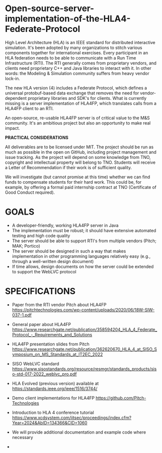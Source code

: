 # Open-source-server-implementation-of-the-HLA4-Federate-Protocol

High Level Architecture (HLA) is an IEEE standard for distributed interactive simulation. It's been adopted by many organizations to stitch various components together for international exercises. Every participant in an HLA federation needs to be able to communicate with a Run Time Infrastructure (RTI). The RTI generally comes from proprietary vendors, and clients need proprietary C++ and Java libraries to interact with it. In other words: the Modeling & Simulation community suffers from heavy vendor lock-in.

The new HLA version (4) includes a Federate Protocol, which defines a universal protobuf-based data exchange that removes the need for vendor-dependent proprietary libraries and SDK's for clients. What is currently missing is a server implementation of HLA4FP, which translates calls from a HLA4FP client to an RTI.

An open-source, re-usable HLA4FP server is of critical value to the M&S community. It's an ambitious project but also an opportunity to make real impact.

**PRACTICAL CONSIDERATIONS**

All deliverables are to be licensed under MIT. The project should be run as much as possible in the open on GitHub, including project management and issue tracking. As the project will depend on some knowledge from TNO, copyright and intellectual property will belong to TNO. Students will receive a Letter of Recommendation if their work is of sufficient quality.

We will investigate (but cannot promise at this time) whether we can find funds to compensate students for their hard work. This could be, for example, by offering a formal paid internship contract at TNO (Certificate of Good Conduct required).

# GOALS
- A developer-friendly, working HLA4FP server in Java
- The implementation must be robust; it should have extensive automated testing and high code quality
- The server should be able to support RTI's from multiple vendors (Pitch; MAK; Portico)
- The server should be designed in such a way that makes implementation in other programming languages relatively easy (e.g., through a well-written design document)
- If time allows, design documents on how the server could be extended to support the WebLVC protocol

# SPECIFICATIONS
- Paper from the RTI vendor Pitch about HLA4FP https://pitchtechnologies.com/wp-content/uploads/2020/06/18W-SIW-037-1.pdf
- General paper about HLA4FP https://www.researchgate.net/publication/358594204_HLA_4_Federate_Protocol_-_Requirements_and_Solutions
- HLA4FP presentation slides from Pitch https://www.researchgate.net/publication/362620670_HLA_4_at_SISO_Symposium_on_MS_Standards_at_IT2EC_2022
- SISO WebLVC standard https://www.sisostandards.org/resource/resmgr/standards_products/siso-std-017-2022_weblvc_pro.pdf
- HLA Evolved (previous version) available at https://standards.ieee.org/ieee/1516/3744/
- Demo client implementations for HLA4FP https://github.com/Pitch-Technologies
- Introduction to HLA 4 conference tutorial https://www.xcdsystem.com/iitsec/proceedings/index.cfm?Year=2024&AbID=134366&CID=1060
- We will provide additional documentation and example code where necessary

- 
